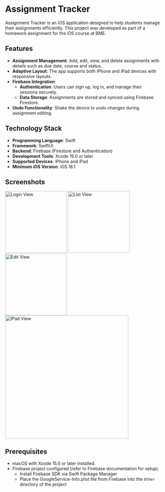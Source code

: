 # Assignment Tracker

Assignment Tracker is an iOS application designed to help students manage their assignments efficiently. This project was developed as part of a homework assignment for the iOS course at BME.

## Features

- **Assignment Management**: Add, edit, view, and delete assignments with details such as due date, course and status.
- **Adaptive Layout**: The app supports both iPhone and iPad devices with responsive layouts.
- **Firebase Integration**: 
  - **Authentication**: Users can sign up, log in, and manage their sessions securely.
  - **Data Storage**: Assignments are stored and synced using Firebase Firestore.
- **Undo Functionality**: Shake the device to undo changes during assignment editing.

## Technology Stack

- **Programming Language**: Swift
- **Framework**: SwiftUI
- **Backend**: Firebase (Firestore and Authentication)
- **Development Tools**: Xcode 15.0 or later
- **Supported Devices**: iPhone and iPad
- **Minimum iOS Version**: iOS 18.1

## Screenshots

<img src="https://github.com/user-attachments/assets/14c258e4-72ec-4907-8b0e-05d27d84215b" alt="Login View" width="200"/>
<img src="https://github.com/user-attachments/assets/a19ef5df-3034-48f5-81eb-426319af3ef0" alt="List View" width="200"/>
<img src="https://github.com/user-attachments/assets/4bc36e0f-f9a9-4cf0-a74f-c87a6b2db45f" alt="Edit View" width="200"/>
<img src="https://github.com/user-attachments/assets/dc3d443a-a82f-4237-8c6c-c98d9ed0b098" alt="IPad View" width="400"/>



## Prerequisites

- macOS with Xcode 15.0 or later installed.
- Firebase project configured (refer to Firebase documentation for setup).
  - Install Firebase SDK via Swift Package Manager
  - Place the GoogleService-Info.plist file from Firebase into the `Other` directory of the project
